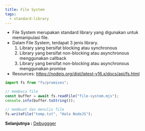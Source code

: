 ```yaml
---
title: File System
tags:
  - standard-library
---
```


- File System merupakan standard library yang digunakan untuk memanipulasi file.
- Dalam File System, terdapat 3 jenis library.
  1.  Library yang bersifat blocking atau synchronous
  2.  Library yang bersifat non-blocking atau asynchronous menggunakan callback
  3.  Library yang bersifat non-blocking atau asynchronous menggunakan promise
- Resources: https://nodejs.org/dist/latest-v16.x/docs/api/fs.html

```js
import fs from "fs/promises";

// membaca file
const buffer = await fs.readFile("file-system.mjs");
console.info(buffer.toString());

// membuat dan menulis file
fs.writeFile("temp.txt", "Halo NodeJS");
```

**Selanjutnya :** [Debuggger](debugger.md)

